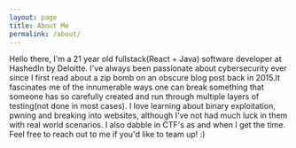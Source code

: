 ```yaml
---
layout: page
title: About Me
permalink: /about/
---
```


Hello there, I'm a 21 year old fullstack(React + Java) software developer at HashedIn by Deloitte. I've always been passionate about cybersecurity ever since I first read about a zip bomb on an obscure blog post back in 2015.It fascinates me of the innumerable ways one can break something that someone has so carefully created and run through multiple layers of testing(not done in most cases). I love learning about binary exploitation, pwning and breaking into websites, although I've not had much luck in them with real world scenarios. I also dabble in CTF's as and when I get the time. Feel free to reach out to me if you'd like to team up! :)
